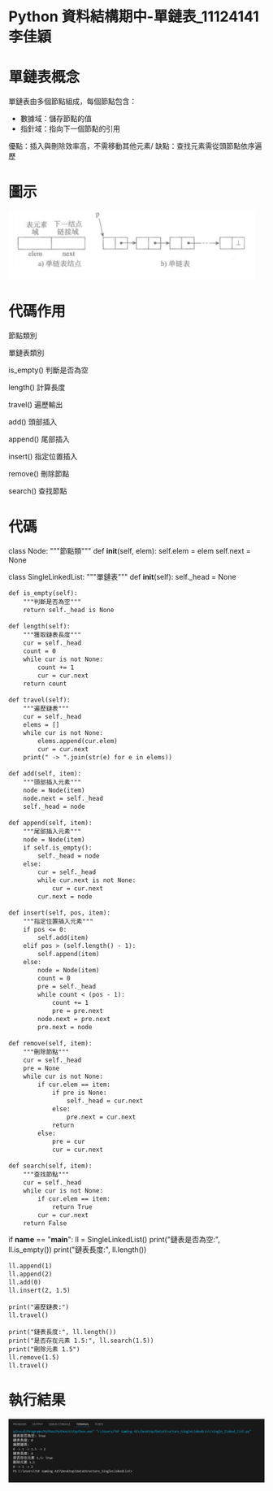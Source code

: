 # Python 資料結構期中-單鏈表_11124141李佳穎


# 單鏈表概念
單鏈表由多個節點組成，每個節點包含：
- 數據域：儲存節點的值
- 指針域：指向下一個節點的引用

優點：插入與刪除效率高，不需移動其他元素/
缺點：查找元素需從頭節點依序遍歷

# 圖示
![01](1.png)

# 代碼作用
節點類別

單鏈表類別



is_empty() 判斷是否為空

length() 計算長度

travel() 遍歷輸出

add() 頭部插入

append() 尾部插入

insert() 指定位置插入

remove() 刪除節點

search() 查找節點


# 代碼
 class Node:
     """節點類"""
     def __init__(self, elem):
        self.elem = elem
        self.next = None

 class SingleLinkedList:
     """單鏈表"""
     def __init__(self):
        self._head = None

    def is_empty(self):
        """判斷是否為空"""
        return self._head is None

    def length(self):
        """獲取鏈表長度"""
        cur = self._head
        count = 0
        while cur is not None:
            count += 1
            cur = cur.next
        return count

    def travel(self):
        """遍歷鏈表"""
        cur = self._head
        elems = []
        while cur is not None:
            elems.append(cur.elem)
            cur = cur.next
        print(" -> ".join(str(e) for e in elems))

    def add(self, item):
        """頭部插入元素"""
        node = Node(item)
        node.next = self._head
        self._head = node

    def append(self, item):
        """尾部插入元素"""
        node = Node(item)
        if self.is_empty():
            self._head = node
        else:
            cur = self._head
            while cur.next is not None:
                cur = cur.next
            cur.next = node

    def insert(self, pos, item):
        """指定位置插入元素"""
        if pos <= 0:
            self.add(item)
        elif pos > (self.length() - 1):
            self.append(item)
        else:
            node = Node(item)
            count = 0
            pre = self._head
            while count < (pos - 1):
                count += 1
                pre = pre.next
            node.next = pre.next
            pre.next = node

    def remove(self, item):
        """刪除節點"""
        cur = self._head
        pre = None
        while cur is not None:
            if cur.elem == item:
                if pre is None:
                    self._head = cur.next
                else:
                    pre.next = cur.next
                return
            else:
                pre = cur
                cur = cur.next

    def search(self, item):
        """查找節點"""
        cur = self._head
        while cur is not None:
            if cur.elem == item:
                return True
            cur = cur.next
        return False

if __name__ == "__main__":
    ll = SingleLinkedList()
    print("鏈表是否為空:", ll.is_empty())
    print("鏈表長度:", ll.length())

    ll.append(1)
    ll.append(2)
    ll.add(0)
    ll.insert(2, 1.5)

    print("遍歷鏈表:")
    ll.travel()

    print("鏈表長度:", ll.length())
    print("是否存在元素 1.5:", ll.search(1.5))
    print("刪除元素 1.5")
    ll.remove(1.5)
    ll.travel()


# 執行結果
![01](2.png)
